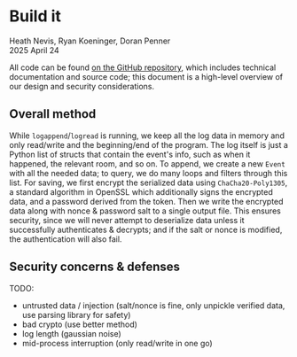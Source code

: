 # Build it
Heath Nevis, Ryan Koeninger, Doran Penner\
2025 April 24

All code can be found [on the GitHub repository](https://github.com/Doran-Penner/build-break-fix), which includes technical documentation and source code; this document is a high-level overview of our design and security considerations.

## Overall method

While `logappend`/`logread` is running, we keep all the log data in memory and only read/write and the beginning/end of the program. The log itself is just a Python list of structs that contain the event's info, such as when it happened, the relevant room, and so on. To append, we create a new `Event` with all the needed data; to query, we do many loops and filters through this list. For saving, we first encrypt the serialized data using `ChaCha20-Poly1305`, a standard algorithm in OpenSSL which additionally signs the encrypted data, and a password derived from the token. Then we write the encrypted data along with nonce & password salt to a single output file. This ensures security, since we will never attempt to deserialize data unless it successfully authenticates & decrypts; and if the salt or nonce is modified, the authentication will also fail.

## Security concerns & defenses

TODO:

- untrusted data / injection (salt/nonce is fine, only unpickle verified data, use parsing library for safety)
- bad crypto (use better method)
- log length (gaussian noise)
- mid-process interruption (only read/write in one go)
